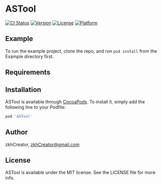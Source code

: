 # ASTool

[![CI Status](https://img.shields.io/travis/zkhCreator/ASTool.svg?style=flat)](https://travis-ci.org/zkhCreator/ASTool)
[![Version](https://img.shields.io/cocoapods/v/ASTool.svg?style=flat)](https://cocoapods.org/pods/ASTool)
[![License](https://img.shields.io/cocoapods/l/ASTool.svg?style=flat)](https://cocoapods.org/pods/ASTool)
[![Platform](https://img.shields.io/cocoapods/p/ASTool.svg?style=flat)](https://cocoapods.org/pods/ASTool)

## Example

To run the example project, clone the repo, and run `pod install` from the Example directory first.

## Requirements

## Installation

ASTool is available through [CocoaPods](https://cocoapods.org). To install
it, simply add the following line to your Podfile:

```ruby
pod 'ASTool'
```

## Author

zkhCreator, zkhCreator@gmail.com

## License

ASTool is available under the MIT license. See the LICENSE file for more info.
